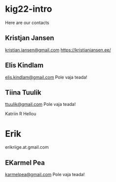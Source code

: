 # kig22-intro

Here are our contacts

## Kristjan Jansen

kristjan.jansen@gmail.com
https://kristjanjansen.ee/

## Elis Kindlam

elis.kindlam@gmail.com
Pole vaja teada!

## Tiina Tuulik

ttuulik@gmail.com
Pole vaja teada!


Katriin R
Hellou
# Erik
erikriige.at.gmail.com

## EKarmel Pea

karmelpea@gmail.com
Pole vaja teada!